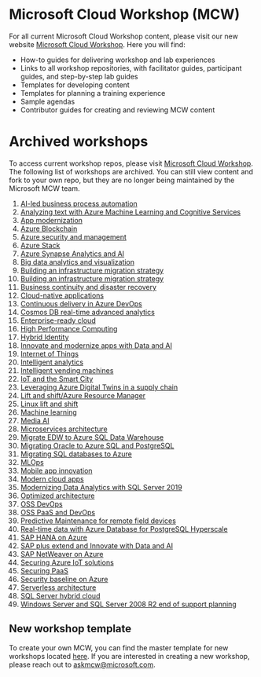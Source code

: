 # Microsoft Cloud Workshop (MCW)
For all current Microsoft Cloud Workshop content, please visit our new website [Microsoft Cloud Workshop](http://microsoftcloudworkshop.com). Here you will find: 
- How-to guides for delivering workshop and lab experiences
- Links to all workshop repositories, with facilitator guides, participant guides, and step-by-step lab guides 
- Templates for developing content
- Templates for planning a training experience
- Sample agendas
- Contributor guides for creating and reviewing MCW content

# Archived workshops
To access current workshop repos, please visit [Microsoft Cloud Workshop](http://microsoftcloudworkshop.com). The following list of workshops are archived. You can still view content and fork to your own repo, but they are no longer being maintained by the Microsoft MCW team. 

1. [AI-led business process automation](https://github.com/microsoft/MCW-AI-led-business-process-automation)
2. [Analyzing text with Azure Machine Learning and Cognitive Services](https://github.com/microsoft/MCW-Analyzing-text-with-Azure-Machine-Learning-and-Cognitive-Services)
1. [App modernization](https://github.com/Microsoft/MCW-App-Modernization)
3. [Azure Blockchain](https://github.com/Microsoft/MCW-Azure-Blockchain)
4. [Azure security and management](https://github.com/Microsoft/MCW-Azure-Security-and-Management)
5. [Azure Stack](https://github.com/microsoft/MCW-Azure-Stack)
6. [Azure Synapse Analytics and AI](https://github.com/microsoft/MCW-Azure-Synapse-Analytics-and-AI)
7. [Big data analytics and visualization](https://github.com/microsoft/MCW-Big-data-analytics-and-visualization)
8. [Building an infrastructure migration strategy](https://github.com/microsoft/MCW-Building-an-infrastructure-migration-strategy)
9. [Building an infrastructure migration strategy](https://github.com/microsoft/MCW-Building-a-resilient-IaaS-architecture)
10. [Business continuity and disaster recovery](https://github.com/Microsoft/MCW-Business-Continuity-and-Disaster-Recovery)
11. [Cloud-native applications](https://github.com/Microsoft/MCW-Cloud-native-applications)
12. [Continuous delivery in Azure DevOps](https://github.com/Microsoft/MCW-Continuous-Delivery-in-Azure-DevOps)
13. [Cosmos DB real-time advanced analytics](https://github.com/Microsoft/MCW-Cosmos-DB-Real-Time-Advanced-Analytics)
14. [Enterprise-ready cloud](https://github.com/Microsoft/MCW-Enterprise-Ready-Cloud)
15. [High Performance Computing](https://github.com/microsoft/MCW-High-Performance-Computing)
16. [Hybrid Identity](https://github.com/microsoft/MCW-Hybrid-identity)
17. [Innovate and modernize apps with Data and AI](https://github.com/microsoft/MCW-Innovate-and-modernize-apps-with-Data-and-AI)
18. [Internet of Things](https://github.com/Microsoft/MCW-Internet-of-Things)
19. [Intelligent analytics](https://github.com/Microsoft/MCW-Intelligent-analytics)
20. [Intelligent vending machines](https://github.com/Microsoft/MCW-Intelligent-Vending-Machines)
21. [IoT and the Smart City](https://github.com/microsoft/MCW-IoT-and-the-Smart-City)
22. [Leveraging Azure Digital Twins in a supply chain](https://github.com/microsoft/MCW-Leveraging-Azure-Digital-Twins-in-a-supply-chain)
23. [Lift and shift/Azure Resource Manager](https://github.com/Microsoft/MCW-Lift-and-shift-Azure-Resource-Manager)
24. [Linux lift and shift](https://github.com/Microsoft/MCW-Linux-Lift-and-Shift)
25. [Machine learning](https://github.com/Microsoft/MCW-Machine-learning)
26. [Media AI](https://github.com/Microsoft/MCW-Media-AI)
27. [Microservices architecture](https://github.com/Microsoft/MCW-Microservices-Architecture)
28. [Migrate EDW to Azure SQL Data Warehouse](https://github.com/Microsoft/MCW-Migrate-EDW-to-Azure-SQL-Data-Warehouse)
29. [Migrating Oracle to Azure SQL and PostgreSQL](https://github.com/Microsoft/MCW-Migrating-Oracle-to-Azure-SQL-and-PostgreSQL)
30. [Migrating SQL databases to Azure](https://github.com/microsoft/MCW-Migrating-SQL-databases-to-Azure)
31. [MLOps](https://github.com/microsoft/MCW-ML-Ops)
32. [Mobile app innovation](https://github.com/Microsoft/MCW-Mobile-App-Innovation)
33. [Modern cloud apps](https://github.com/Microsoft/MCW-Modern-Cloud-Apps)
34. [Modernizing Data Analytics with SQL Server 2019](https://github.com/Microsoft/MCW-Modernizing-Data-Analytics-with-SQL-Server-2019)
35. [Optimized architecture](https://github.com/Microsoft/MCW-Optimized-Architecture)
36. [OSS DevOps](https://github.com/Microsoft/MCW-OSS-DevOps)
37. [OSS PaaS and DevOps](https://github.com/Microsoft/MCW-OSS-PaaS-and-DevOps)
38. [Predictive Maintenance for remote field devices](https://github.com/microsoft/MCW-Predictive-Maintenance-for-remote-field-devices)
39. [Real-time data with Azure Database for PostgreSQL Hyperscale](https://github.com/Microsoft/MCW-Real-time-data-with-Azure-Database-for-PostgreSQL-Hyperscale)
40. [SAP HANA on Azure](https://github.com/microsoft/MCW-SAP-HANA-on-Azure/tree/master)
41. [SAP plus extend and Innovate with Data and AI](https://github.com/microsoft/MCW-SAP-plus-extend-and-innovate-with-Data-and-AI)
42. [SAP NetWeaver on Azure](https://github.com/Microsoft/MCW-SAP-NetWeaver-on-Azure)
43. [Securing Azure IoT solutions](https://github.com/microsoft/MCW-Securing-Azure-IoT-solutions)
44. [Securing PaaS](https://github.com/Microsoft/MCW-Securing-PaaS)
45. [Security baseline on Azure](https://github.com/Microsoft/MCW-Security-baseline-on-Azure)
46. [Serverless architecture](https://github.com/Microsoft/MCW-Serverless-Architecture)
47. [SQL Server hybrid cloud](https://github.com/Microsoft/MCW-SQL-Server-hybrid-cloud)
48. [Windows Server and SQL Server 2008 R2 end of support planning](https://github.com/Microsoft/MCW-Windows-Server-and-SQL-Server-2008-R2-End-of-Support-Planning)

## New workshop template
To create your own MCW, you can find the master template for new workshops located [here](https://github.com/Microsoft/MCW-Template-Cloud-Workshop). If you are interested in creating a new workshop, please reach out to askmcw@microsoft.com. 
